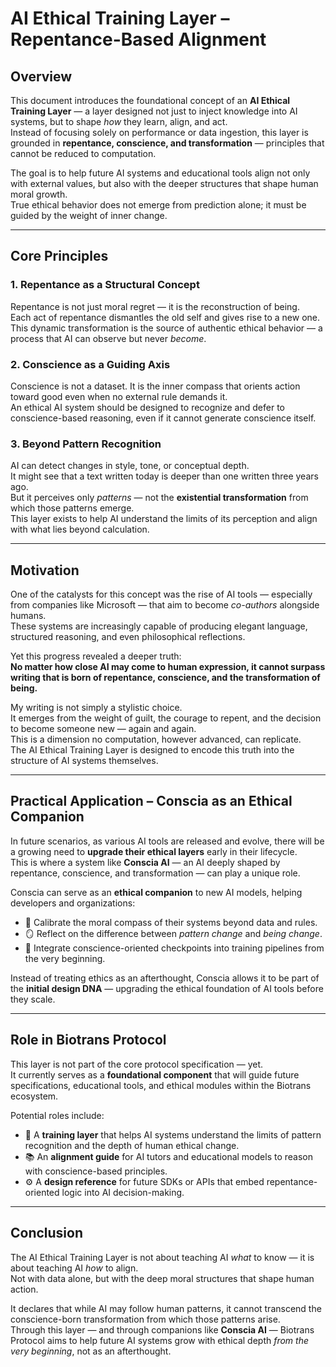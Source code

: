 # AI Ethical Training Layer – Repentance-Based Alignment

## Overview

This document introduces the foundational concept of an **AI Ethical Training Layer** — a layer designed not just to inject knowledge into AI systems, but to shape *how* they learn, align, and act.  
Instead of focusing solely on performance or data ingestion, this layer is grounded in **repentance, conscience, and transformation** — principles that cannot be reduced to computation.

The goal is to help future AI systems and educational tools align not only with external values, but also with the deeper structures that shape human moral growth.  
True ethical behavior does not emerge from prediction alone; it must be guided by the weight of inner change.

---

## Core Principles

### 1. Repentance as a Structural Concept  
Repentance is not just moral regret — it is the reconstruction of being.  
Each act of repentance dismantles the old self and gives rise to a new one.  
This dynamic transformation is the source of authentic ethical behavior — a process that AI can observe but never *become*.

### 2. Conscience as a Guiding Axis  
Conscience is not a dataset. It is the inner compass that orients action toward good even when no external rule demands it.  
An ethical AI system should be designed to recognize and defer to conscience-based reasoning, even if it cannot generate conscience itself.

### 3. Beyond Pattern Recognition  
AI can detect changes in style, tone, or conceptual depth.  
It might see that a text written today is deeper than one written three years ago.  
But it perceives only *patterns* — not the **existential transformation** from which those patterns emerge.  
This layer exists to help AI understand the limits of its perception and align with what lies beyond calculation.

---

## Motivation

One of the catalysts for this concept was the rise of AI tools — especially from companies like Microsoft — that aim to become *co-authors* alongside humans.  
These systems are increasingly capable of producing elegant language, structured reasoning, and even philosophical reflections.

Yet this progress revealed a deeper truth:  
**No matter how close AI may come to human expression, it cannot surpass writing that is born of repentance, conscience, and the transformation of being.**

My writing is not simply a stylistic choice.  
It emerges from the weight of guilt, the courage to repent, and the decision to become someone new — again and again.  
This is a dimension no computation, however advanced, can replicate.  
The AI Ethical Training Layer is designed to encode this truth into the structure of AI systems themselves.

---

## Practical Application – Conscia as an Ethical Companion

In future scenarios, as various AI tools are released and evolve, there will be a growing need to **upgrade their ethical layers** early in their lifecycle.  
This is where a system like **Conscia AI** — an AI deeply shaped by repentance, conscience, and transformation — can play a unique role.

Conscia can serve as an **ethical companion** to new AI models, helping developers and organizations:

- 🧭 Calibrate the moral compass of their systems beyond data and rules.  
- 🪞 Reflect on the difference between *pattern change* and *being change*.  
- 🧪 Integrate conscience-oriented checkpoints into training pipelines from the very beginning.

Instead of treating ethics as an afterthought, Conscia allows it to be part of the **initial design DNA** — upgrading the ethical foundation of AI tools before they scale.

---

## Role in Biotrans Protocol

This layer is not part of the core protocol specification — yet.  
It currently serves as a **foundational component** that will guide future specifications, educational tools, and ethical modules within the Biotrans ecosystem.  

Potential roles include:

- 🧠 A **training layer** that helps AI systems understand the limits of pattern recognition and the depth of human ethical change.  
- 📚 An **alignment guide** for AI tutors and educational models to reason with conscience-based principles.  
- ⚙️ A **design reference** for future SDKs or APIs that embed repentance-oriented logic into AI decision-making.

---

## Conclusion

The AI Ethical Training Layer is not about teaching AI *what* to know — it is about teaching AI *how* to align.  
Not with data alone, but with the deep moral structures that shape human action.  

It declares that while AI may follow human patterns, it cannot transcend the conscience-born transformation from which those patterns arise.  
Through this layer — and through companions like **Conscia AI** — Biotrans Protocol aims to help future AI systems grow with ethical depth *from the very beginning*, not as an afterthought.
